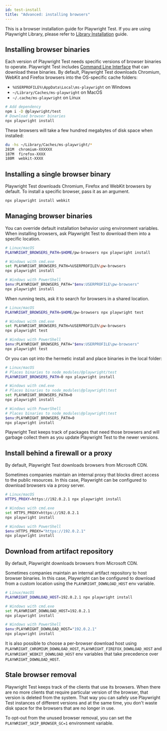 ```yaml
---
id: test-install
title: "Advanced: installing browsers"
---
```


This is a browser installation guide for Playwright Test. If you are using Playwright Library, please refer to [Library Installation](./installation.md) guide.

<!-- TOC -->

## Installing browser binaries

Each version of Playwright Test needs specific versions of browser binaries to operate. Playwright Test includes [Command Line Interface](./cli.md) that can download these binaries. By default, Playwright Test downloads Chromium, WebKit and Firefox browsers into the OS-specific cache folders:

- `%USERPROFILE%\AppData\Local\ms-playwright` on Windows
- `~/Library/Caches/ms-playwright` on MacOS
- `~/.cache/ms-playwright` on Linux

```bash
# Add dependency
npm i -D @playwright/test
# Download browser binaries
npx playwright install
```

These browsers will take a few hundred megabytes of disk space when installed:

```bash
du -hs ~/Library/Caches/ms-playwright/*
281M  chromium-XXXXXX
187M  firefox-XXXX
180M  webkit-XXXX
```

## Installing a single browser binary

Playwright Test downloads Chromium, Firefox and WebKit browsers by default. To install a specific browser, pass it as an argument.

```bash
npx playwright install webkit
```

## Managing browser binaries

You can override default installation behavior using environment variables. When installing browsers, ask Playwright Test to download them into a specific location.

```bash
# Linux/macOS
PLAYWRIGHT_BROWSERS_PATH=$HOME/pw-browsers npx playwright install

# Windows with cmd.exe
set PLAYWRIGHT_BROWSERS_PATH=%USERPROFILE%\pw-browsers
npx playwright install

# Windows with PowerShell
$env:PLAYWRIGHT_BROWSERS_PATH="$env:USERPROFILE\pw-browsers"
npx playwright install
```

When running tests, ask it to search for browsers in a shared location.

```bash
# Linux/macOS
PLAYWRIGHT_BROWSERS_PATH=$HOME/pw-browsers npx playwright test

# Windows with cmd.exe
set PLAYWRIGHT_BROWSERS_PATH=%USERPROFILE%\pw-browsers
npx playwright test

# Windows with PowerShell
$env:PLAYWRIGHT_BROWSERS_PATH="$env:USERPROFILE\pw-browsers"
npx playwright test
```

Or you can opt into the hermetic install and place binaries in the local folder:

```bash
# Linux/macOS
# Places binaries to node_modules/@playwright/test
PLAYWRIGHT_BROWSERS_PATH=0 npx playwright install

# Windows with cmd.exe
# Places binaries to node_modules\@playwright\test
set PLAYWRIGHT_BROWSERS_PATH=0
npx playwright install

# Windows with PowerShell
# Places binaries to node_modules\@playwright\test
$env:PLAYWRIGHT_BROWSERS_PATH=0
npx playwright install
```

Playwright Test keeps track of packages that need those browsers and will garbage collect them as you update Playwright Test to the newer versions.

## Install behind a firewall or a proxy

By default, Playwright Test downloads browsers from Microsoft CDN.

Sometimes companies maintain an internal proxy that blocks direct access to the public
resources. In this case, Playwright can be configured to download browsers via a proxy server.

```bash
# Linux/macOS
HTTPS_PROXY=https://192.0.2.1 npx playwright install

# Windows with cmd.exe
set HTTPS_PROXY=https://192.0.2.1
npx playwright install

# Windows with PowerShell
$env:HTTPS_PROXY="https://192.0.2.1"
npx playwright install
```

## Download from artifact repository

By default, Playwright downloads browsers from Microsoft CDN.

Sometimes companies maintain an internal artifact repository to host browser
binaries. In this case, Playwright can be configured to download from a custom
location using the `PLAYWRIGHT_DOWNLOAD_HOST` env variable.

```bash
# Linux/macOS
PLAYWRIGHT_DOWNLOAD_HOST=192.0.2.1 npx playwright install

# Windows with cmd.exe
set PLAYWRIGHT_DOWNLOAD_HOST=192.0.2.1
npx playwright install

# Windows with PowerShell
$env:PLAYWRIGHT_DOWNLOAD_HOST="192.0.2.1"
npx playwright install
```

It is also possible to choose a per-browser download host using `PLAYWRIGHT_CHROMIUM_DOWNLOAD_HOST`, `PLAYWRIGHT_FIREFOX_DOWNLOAD_HOST` and `PLAYWRIGHT_WEBKIT_DOWNLOAD_HOST` env variables that
take precedence over `PLAYWRIGHT_DOWNLOAD_HOST`.

## Stale browser removal

Playwright Test keeps track of the clients that use its browsers. When there are no more clients that require particular
version of the browser, that version is deleted from the system. That way you can safely use Playwright Test instances of
different versions and at the same time, you don't waste disk space for the browsers that are no longer in use.

To opt-out from the unused browser removal, you can set the `PLAYWRIGHT_SKIP_BROWSER_GC=1` environment variable.
